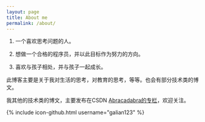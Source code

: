 ```yaml
---
layout: page
title: About me
permalink: /about/
---
```


1. 一个喜欢思考问题的人。

2. 想做一个合格的程序员，并以此目标作为努力的方向。

3. 喜欢与孩子相处，并与孩子一起成长。

此博客主要是关于我对生活的思考，对教育的思考，等等。也会有部分技术类的博文。

我其他的技术类的博文，主要发布在CSDN [Abracadabra的专栏](http://blog.csdn.net/u013553529)，欢迎关注。

{% include icon-github.html username="galian123" %}
